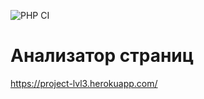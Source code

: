 ![PHP CI](https://github.com/fazvil/php-project-lvl3/workflows/PHP%20CI/badge.svg)

# Анализатор страниц

https://project-lvl3.herokuapp.com/